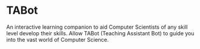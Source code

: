 # TABot
An interactive learning companion to aid Computer Scientists of any skill level develop their skills. Allow TABot (Teaching Assistant Bot) to guide you into the vast world of Computer Science.  
